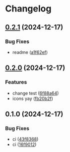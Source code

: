 # Changelog

## [0.2.1](https://github.com/LunchTimeCode/static_hero_icons/compare/v0.2.0...v0.2.1) (2024-12-17)


### Bug Fixes

* readme ([a1f62ef](https://github.com/LunchTimeCode/static_hero_icons/commit/a1f62ef9cb74bfa96c26f27a9916b5a554706ef5))

## [0.2.0](https://github.com/LunchTimeCode/static_hero_icons/compare/v0.1.0...v0.2.0) (2024-12-17)


### Features

* change test ([6f88a64](https://github.com/LunchTimeCode/static_hero_icons/commit/6f88a64bd2efe8c2ed3db8fcdeb4da1919734f2a))
* icons yay ([fb20b2f](https://github.com/LunchTimeCode/static_hero_icons/commit/fb20b2f6b4c8b13d222066fad4e7a8db8afb6ee5))

## 0.1.0 (2024-12-17)


### Bug Fixes

* ci ([43f8368](https://github.com/LunchTimeCode/static_hero_icons/commit/43f83680669ffeaa0fa904a4fbba79b15585dba8))
* ci ([16f9012](https://github.com/LunchTimeCode/static_hero_icons/commit/16f90122cb2e852e23dac7bef06bdb92b9bdd142))
